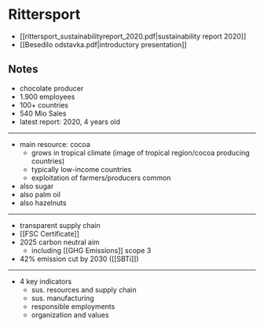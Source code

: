# Rittersport
- [[rittersport_sustainabilityreport_2020.pdf|sustainability report 2020]]
- [[Besedilo odstavka.pdf|introductory presentation]]

## Notes
- chocolate producer
- 1.900 employees
- 100+ countries
- 540 Mio Sales
- latest report: 2020, 4 years old
---
- main resource: cocoa
	- grows in tropical climate (image of tropical region/cocoa producing countries)
	- typically low-income countries
	- exploitation of farmers/producers common
- also sugar
- also palm oil
- also hazelnuts
---
- transparent supply chain
- [[FSC Certificate]] 
- 2025 carbon neutral aim
	- including [[GHG Emissions]] scope 3
- 42% emission cut by 2030 ([[SBTi]])
---
- 4 key indicators
	- sus. resources and supply chain
	- sus. manufacturing
	- responsible employments
	- organization and values
